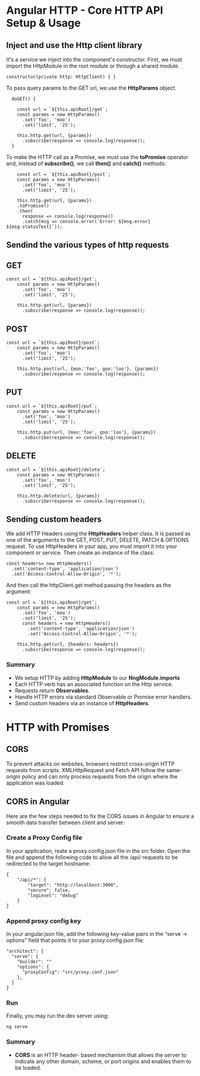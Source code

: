 # Angular HTTP - Core HTTP API Setup & Usage

## Inject and use the Http client library
It's a service we inject into the component's constructor. First, we must import the HttpModule in the root module or through a shared module.
```
constructor(private http: HttpClient) { }
```

To pass query params to the GET url, we use the **HttpParams** object.
```
  doGET() {
    
    const url = `${this.apiRoot}/get`;
    const params = new HttpParams()
      .set('foo', 'moo')
      .set('limit', '25');

    this.http.get(url, {params})
      .subscribe(response => console.log(response));
  }
```

To make the HTTP call as a Promise, we must use the **toPromise** operator and, instead of **subscribe()**, we call **then()** and **catch()** methods:
```
    const url = `${this.apiRoot}/post`;
    const params = new HttpParams()
      .set('foo', 'moo')
      .set('limit', '25');

    this.http.get(url, {params})
    .toPromise()
    .then(
      response => console.log(response))
      .catch(msg => console.error(`Error: ${msg.error} ${msg.statusText}`));
```

## Sendind the various types of http requests
## GET
```
const url = `${this.apiRoot}/get`;
    const params = new HttpParams()
      .set('foo', 'moo')
      .set('limit', '25');

    this.http.get(url, {params})
      .subscribe(response => console.log(response));
```

## POST
```
const url = `${this.apiRoot}/post`;
    const params = new HttpParams()
      .set('foo', 'moo')
      .set('limit', '25');

    this.http.post(url, {moo:'foo', goo:'loo'}, {params})
      .subscribe(response => console.log(response));
```

## PUT
```
const url = `${this.apiRoot}/put`;
    const params = new HttpParams()
      .set('foo', 'moo')
      .set('limit', '25');

    this.http.put(url, {moo:'foo', goo:'loo'}, {params})
      .subscribe(response => console.log(response));
```

## DELETE
```
const url = `${this.apiRoot}/delete`;
    const params = new HttpParams()
      .set('foo', 'moo')
      .set('limit', '25');

    this.http.delete(url, {params})
      .subscribe(response => console.log(response));
```
## Sending custom headers
We add HTTP Headers using the **HttpHeaders** helper class. It is passed as one of the arguments to the GET, POST, PUT, DELETE, PATCH & OPTIONS request.
To use HttpHeaders in your app, you must import it into your component or service. Then create an instance of the class:
```
const headers= new HttpHeaders()
  .set('content-type', 'application/json')
  .set('Access-Control-Allow-Origin', '*');
```

And then call the httpClient.get method passing the headers as the argument:
```
const url = `${this.apiRoot}/get`;
    const params = new HttpParams()
      .set('foo', 'moo')
      .set('limit', '25');
      const headers = new HttpHeaders()
        .set('content-type', 'application/json')
        .set('Access-Control-Allow-Origin', '*');

    this.http.get(url, {headers: headers})
      .subscribe(response => console.log(response));
```

### Summary
* We setup HTTP by adding **HttpModule** to our **NngModule.imports**
* Each HTTP verb has an associated function on the Http service.
* Requests return **Observables**.
* Handle HTTP errors via standard Observable or Promise error handlers.
* Send custom headers via an instance of **HttpHeaders**.

# HTTP with Promises

## CORS
To prevent attacks on websites, browsers restrict cross-origin HTTP requests from scripts. XMLHttpRequest and Fetch API follow the same-origin policy and can only process requests from the origin where the application was loaded.

## CORS in Angular
Here are the few steps needed to fix the CORS issues in Angular to ensure a smooth data transfer between client and server:

### Create a Proxy Config file
In your application, reate a proxy.config.json file in the src folder. Open the file and append the following code to allow all the /api/ requests to be redirected to the target hostname:
```
{
    "/api/*": {
        "target": "http://localhost:3000",
        "secure": false,
        "logLevel": "debug"
    }
}
```

### Append proxy config key
In your angular.json file, add the following key-value pairs in the “serve -> options” field that points it to your proxy.config.json file:
```
"architect": {
  "serve": {
    "builder": ""
    "options": {
      "proxyConfig": "src/proxy.conf.json"
    },
  }
}
```

### Run
Finally, you may run the dev server using:
```
ng serve
```
### Summary
* **CORS** is an HTTP header- based mechanism that allows the server to indicate any other domain, scheme, 
  or port origins and enables them to be loaded.